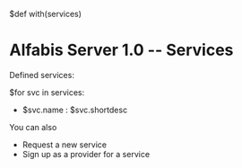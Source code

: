 $def with(services)

Alfabis Server 1.0 -- Services
=====

Defined services:

$for svc in services:
  * $svc.name : $svc.shortdesc


You can also

* Request a new service
* Sign up as a provider for a service
